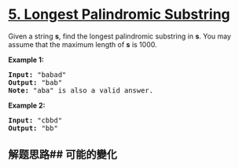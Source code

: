 # [5. Longest Palindromic Substring](https://leetcode-cn.com/problems/longest-palindromic-substring/)
Given a string **s**, find the longest palindromic substring in **s**. You may assume that the maximum length of **s** is 1000.

**Example 1:**


<pre><strong>Input:</strong> &#34;babad&#34;
<strong>Output:</strong> &#34;bab&#34;
<strong>Note:</strong> &#34;aba&#34; is also a valid answer.
</pre>

**Example 2:**


<pre><strong>Input:</strong> &#34;cbbd&#34;
<strong>Output:</strong> &#34;bb&#34;
</pre>

## 解题思路## 可能的變化